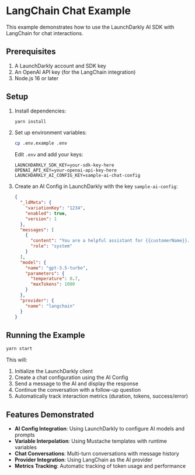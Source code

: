 # LangChain Chat Example

This example demonstrates how to use the LaunchDarkly AI SDK with LangChain for chat interactions.

## Prerequisites

1. A LaunchDarkly account and SDK key
2. An OpenAI API key (for the LangChain integration)
3. Node.js 16 or later

## Setup

1. Install dependencies:
   ```bash
   yarn install
   ```

2. Set up environment variables:
   ```bash
   cp .env.example .env
   ```
   
   Edit `.env` and add your keys:
   ```
   LAUNCHDARKLY_SDK_KEY=your-sdk-key-here
   OPENAI_API_KEY=your-openai-api-key-here
   LAUNCHDARKLY_AI_CONFIG_KEY=sample-ai-chat-config
   ```

3. Create an AI Config in LaunchDarkly with the key `sample-ai-config`:
   ```json
   {
     "_ldMeta": {
       "variationKey": "1234",
       "enabled": true,
       "version": 1
     },
     "messages": [
       {
         "content": "You are a helpful assistant for {{customerName}}. You should be friendly and informative.",
         "role": "system"
       }
     ],
     "model": {
       "name": "gpt-3.5-turbo",
       "parameters": {
         "temperature": 0.7,
         "maxTokens": 1000
       }
     },
     "provider": {
       "name": "langchain"
     }
   }
   ```

## Running the Example

```bash
yarn start
```

This will:
1. Initialize the LaunchDarkly client
2. Create a chat configuration using the AI Config
3. Send a message to the AI and display the response
4. Continue the conversation with a follow-up question
5. Automatically track interaction metrics (duration, tokens, success/error)

## Features Demonstrated

- **AI Config Integration**: Using LaunchDarkly to configure AI models and prompts
- **Variable Interpolation**: Using Mustache templates with runtime variables
- **Chat Conversations**: Multi-turn conversations with message history
- **Provider Integration**: Using LangChain as the AI provider
- **Metrics Tracking**: Automatic tracking of token usage and performance
